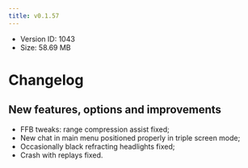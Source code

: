 ```yaml
---
title: v0.1.57
---
```


*   Version ID: 1043
*   Size: 58.69 MB

# Changelog

## New features, options and improvements

*   FFB tweaks: range compression assist fixed;
*   New chat in main menu positioned properly in triple screen mode;
*   Occasionally black refracting headlights fixed;
*   Crash with replays fixed.
